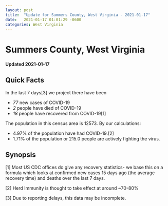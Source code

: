 ```yaml
---
layout: post
title:  "Update for Summers County, West Virginia - 2021-01-17"
date:   2021-01-17 01:01:29 -0600
categories: West Virginia
---
```


# Summers County, West Virginia
#### Updated 2021-01-17

## Quick Facts

In the last 7 days[3] we project there have been
- *77* new cases of COVID-19
- *2* people have died of COVID-19
- *18* people have recovered from COVID-19[1]

The population in this census area is 12573. By our calculations:
- 4.97% of the population have had COVID-19.[2]
- 1.71% of the population or 215.0 people are actively fighting the virus.

## Synopsis




[1] Most US CDC offices do give any recovery statistics- we base this on a formula which looks at confirmed new cases
15 days ago (the average recovery time) and deaths over the last 7 days.

[2] Herd Immunity is thought to take effect at around ~70-80%

[3] Due to reporting delays, this data may be incomplete.
 
    